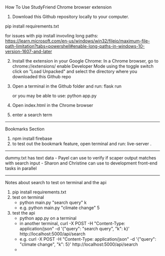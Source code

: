 How To Use StudyFriend Chrome browser extension

1. Download this Github repository locally to your computer. 

pip install requirements.txt

for issues with pip install invovling long paths: https://learn.microsoft.com/en-us/windows/win32/fileio/maximum-file-path-limitation?tabs=powershell#enable-long-paths-in-windows-10-version-1607-and-later

2. Install the extension in your Google Chrome:
    In a Chrome browser, go to chrome://extensions/
    enable Developer Mode using the toggle switch
    click on "Load Unpacked" and select the directory where you downloaded this Github repo

3. Open a terminal in the Github folder and run:
    flask run 

    or you may be able to use:
    python app.py

4. Open index.html in the Chrome browser

5. enter a search term

-----
Bookmarks Section

1. npm install firebase
2. to test out the bookmark feature, open terminal and run: live-server . 



------
dummy.txt has text data
    - Payel can use to verify if scaper output matches with search input
    - Sharon and Christine can use to development front-end tasks in parallel

------

Notes about search to test on terminal and the api
1. pip install requirements.txt
1. test on terminal
   - python main.py "search query" k
   - e.g. python main.py "climate change" 5
3. test the api
   - python app.py on a terminal
   - in another terminal, curl -X POST -H "Content-Type: application/json" -d '{"query": "search query", "k": k}' http://localhost:5000/api/search
   - e.g. curl -X POST -H "Content-Type: application/json" -d '{"query": "climate change", "k": 5}' http://localhost:5000/api/search
   - 


